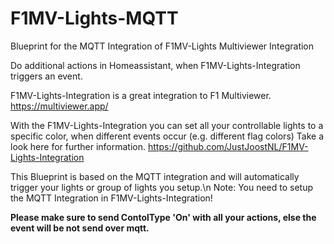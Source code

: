 # F1MV-Lights-MQTT
Blueprint for the MQTT Integration of F1MV-Lights Multiviewer Integration

Do additional actions in Homeassistant, when F1MV-Lights-Integration triggers an event. 

F1MV-Lights-Integration is a great integration to F1 Multiviewer.
https://multiviewer.app/ 

With the F1MV-Lights-Integration you can set all your controllable lights to a specific color, when different events occur (e.g. different flag colors)
Take a look here for further information.
https://github.com/JustJoostNL/F1MV-Lights-Integration

This Blueprint is based on the MQTT integration and will automatically trigger your lights or group of lights you setup.\n
Note: You need to setup the MQTT Integration in F1MV-Lights-Integration!

<b>Please make sure to send ContolType 'On' with all your actions, else the event will be not send over mqtt.</b>

